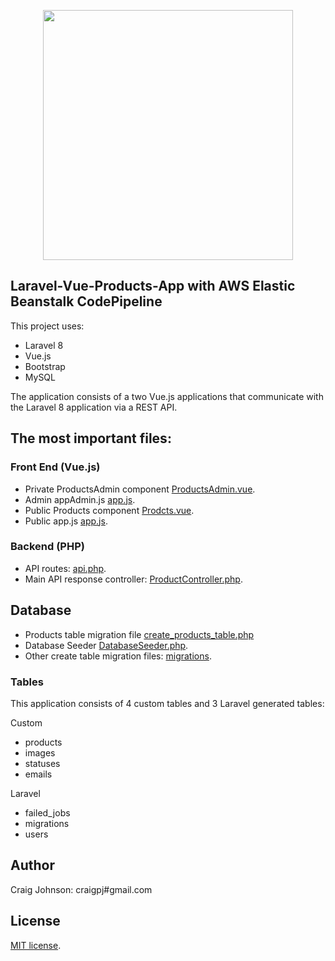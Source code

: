 <p align="center"><a href="https://laravel.com" target="_blank"><img src="https://raw.githubusercontent.com/laravel/art/master/logo-lockup/5%20SVG/2%20CMYK/1%20Full%20Color/laravel-logolockup-cmyk-red.svg" width="400"></a></p>

## Laravel-Vue-Products-App with AWS Elastic Beanstalk CodePipeline 

This project uses:
- Laravel 8
- Vue.js
- Bootstrap
- MySQL

The application consists of a two Vue.js applications that communicate with the Laravel 8 application via a REST API.

## The most important files:

### Front End (Vue.js)

- Private ProductsAdmin component [ProductsAdmin.vue](https://github.com/craigpj/Laravel-Vue-Products-App/blob/main/resources/js/components/ProductsAdmin.vue).
- Admin appAdmin.js [app.js](https://github.com/craigpj/Laravel-Vue-Products-App/blob/main/resources/js/appAdmin.js).
- Public Products component [Prodcts.vue](https://github.com/craigpj/Laravel-Vue-Products-App/blob/main/resources/js/components/Products.vue).
- Public app.js [app.js](https://github.com/craigpj/Laravel-Vue-Products-App/blob/main/resources/js/app.js).

### Backend (PHP)

- API routes: [api.php](https://github.com/craigpj/Laravel-Vue-Products-App/blob/main/routes/api.php).
- Main API response controller: [ProductController.php](https://github.com/craigpj/Laravel-Vue-Products-App/blob/main/app/Http/Controllers/ProductController.php).

## Database

- Products table migration file [create_products_table.php](https://github.com/craigpj/Laravel-Vue-Products-App/blob/main/database/migrations/2020_10_09_043647_create_products_table.php)
- Database Seeder [DatabaseSeeder.php](https://github.com/craigpj/Laravel-Vue-Products-App/blob/main/database/seeders/DatabaseSeeder.php).
- Other create table migration files: [migrations](https://github.com/craigpj/Laravel-Vue-Products-App/tree/main/database/migrations).

### Tables
This application consists of 4 custom tables and 3 Laravel generated tables:

Custom
- products
- images
- statuses
- emails

Laravel
- failed_jobs
- migrations
- users

## Author

Craig Johnson: craigpj#gmail.com

## License

[MIT license](https://opensource.org/licenses/MIT).
